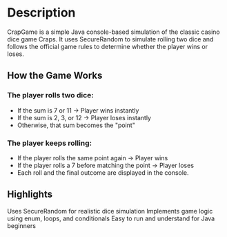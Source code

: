 # Description
CrapGame is a simple Java console-based simulation of the classic casino dice game Craps. It uses SecureRandom to simulate rolling two dice and follows the official game rules to determine whether the player wins or loses.
## How the Game Works
### The player rolls two dice:
- If the sum is 7 or 11 → Player wins instantly
- If the sum is 2, 3, or 12 → Player loses instantly
- Otherwise, that sum becomes the "point"
###  The player keeps rolling:
- If the player rolls the same point again → Player wins
- If the player rolls a 7 before matching the point → Player loses
- Each roll and the final outcome are displayed in the console.
## Highlights
Uses SecureRandom for realistic dice simulation
Implements game logic using enum, loops, and conditionals
Easy to run and understand for Java beginners

